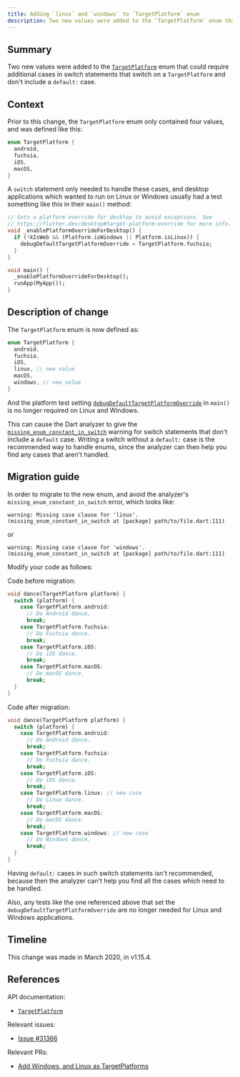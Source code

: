 ```yaml
---
title: Adding `linux` and `windows` to `TargetPlatform` enum
description: Two new values were added to the `TargetPlatform` enum that could require additional cases in switch statements that switch on a `TargetPlatform`.
---
```


## Summary

Two new values were added to the [`TargetPlatform`][] enum that could require
additional cases in switch statements that switch on a `TargetPlatform` and
don't include a `default:` case.

## Context

Prior to this change, the `TargetPlatform` enum only contained four values,
and was defined like this:

<!-- skip -->
```dart
enum TargetPlatform {
  android,
  fuchsia,
  iOS,
  macOS,
}
```

A `switch` statement only needed to handle these cases, and desktop applications
which wanted to run on Linux or Windows usually had a test something like this
in their `main()` method:

<!-- skip -->
```dart
// Sets a platform override for desktop to avoid exceptions. See
// https://flutter.dev/desktop#target-platform-override for more info.
void _enablePlatformOverrideForDesktop() {
  if (!kIsWeb && (Platform.isWindows || Platform.isLinux)) {
    debugDefaultTargetPlatformOverride = TargetPlatform.fuchsia;
  }
}

void main() {
  _enablePlatformOverrideForDesktop();
  runApp(MyApp());
}
```

## Description of change

The `TargetPlatform` enum is now defined as:

<!-- skip -->
```dart
enum TargetPlatform {
  android,
  fuchsia,
  iOS,
  linux, // new value
  macOS,
  windows, // new value
}
```

And the platform test setting [`debugDefaultTargetPlatformOverride`][] in `main()`
is no longer required on Linux and Windows.

This can cause the Dart analyzer to give the
[`missing_enum_constant_in_switch`][] warning for switch statements that don't
include a `default` case. Writing a switch without a `default:` case is the
recommended way to handle enums, since the analyzer can then help you find any
cases that aren't handled.

## Migration guide

In order to migrate to the new enum, and avoid the analyzer's
`missing_enum_constant_in_switch` error, which looks like:

```
warning: Missing case clause for 'linux'. (missing_enum_constant_in_switch at [package] path/to/file.dart:111)
```

or 

```
warning: Missing case clause for 'windows'. (missing_enum_constant_in_switch at [package] path/to/file.dart:111)
```

Modify your code as follows: 

Code before migration:

<!-- skip -->
```dart
void dance(TargetPlatform platform) {
  switch (platform) {
    case TargetPlatform.android:
      // Do Android dance.
      break;
    case TargetPlatform.fuchsia:
      // Do Fuchsia dance.
      break;
    case TargetPlatform.iOS:
      // Do iOS dance.
      break;
    case TargetPlatform.macOS:
      // Do macOS dance.
      break;
  }
}
```

Code after migration:

<!-- skip -->
```dart
void dance(TargetPlatform platform) {
  switch (platform) {
    case TargetPlatform.android:
      // Do Android dance.
      break;
    case TargetPlatform.fuchsia:
      // Do Fuchsia dance.
      break;
    case TargetPlatform.iOS:
      // Do iOS dance.
      break;
    case TargetPlatform.linux: // new case
      // Do Linux dance.
      break;
    case TargetPlatform.macOS:
      // Do macOS dance.
      break;
    case TargetPlatform.windows: // new case
      // Do Windows dance.
      break;
  }
}
```

Having `default:` cases in such switch statements isn't recommended, because
then the analyzer can't help you find all the cases which need to be handled.

Also, any tests like the one referenced above that set the
`debugDefaultTargetPlatformOverride` are no longer needed for Linux and Windows
applications.

## Timeline

This change was made in March 2020, in v1.15.4.

## References

API documentation:
* [`TargetPlatform`][]

Relevant issues:
* [Issue #31366][]

Relevant PRs:
* [Add Windows, and Linux as TargetPlatforms][]

[Add Windows, and Linux as TargetPlatforms]: {{site.github}}/flutter/flutter/pull/51519
[`debugDefaultTargetPlatformOverride`]: {{site.api}}/flutter/foundation/debugDefaultTargetPlatformOverride.html
[Issue #31366]: {{site.github}}/flutter/flutter/issues/31366
[`missing_enum_constant_in_switch`]: {{site.dart-site}}/tools/diagnostic-messages#missing_enum_constant_in_switch
[`TargetPlatform`]: {{site.api}}/flutter/foundation/TargetPlatform-class.html
